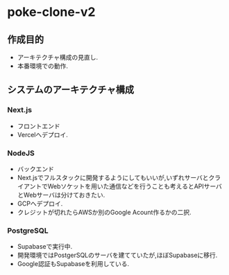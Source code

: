 # poke-clone-v2

## 作成目的
* アーキテクチャ構成の見直し.
* 本番環境での動作.

## システムのアーキテクチャ構成
### Next.js
* フロントエンド
* Vercelへデプロイ.

### NodeJS
* バックエンド
* Next.jsでフルスタックに開発するようにしてもいいが,いずれサーバとクライアントでWebソケットを用いた通信などを行うことも考えるとAPIサーバとWebサーバは分けておきたい.
* GCPへデプロイ.
* クレジットが切れたらAWSか別のGoogle Acount作るかの二択.

### PostgreSQL
* Supabaseで実行中.
* 開発環境ではPostgerSQLのサーバを建てていたが,ほぼSupabaseに移行.
* Google認証もSupabaseを利用している.
